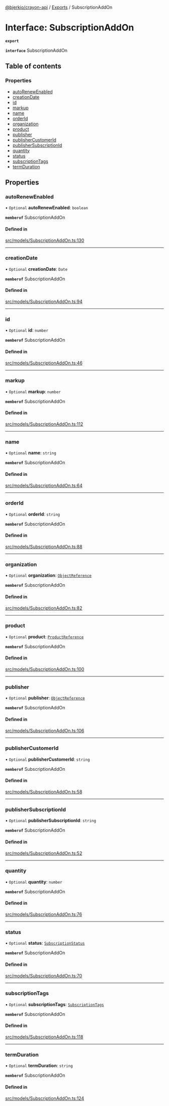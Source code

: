 [@bjerkio/crayon-api](../README.md) / [Exports](../modules.md) / SubscriptionAddOn

# Interface: SubscriptionAddOn

**`export`**

**`interface`** SubscriptionAddOn

## Table of contents

### Properties

- [autoRenewEnabled](SubscriptionAddOn.md#autorenewenabled)
- [creationDate](SubscriptionAddOn.md#creationdate)
- [id](SubscriptionAddOn.md#id)
- [markup](SubscriptionAddOn.md#markup)
- [name](SubscriptionAddOn.md#name)
- [orderId](SubscriptionAddOn.md#orderid)
- [organization](SubscriptionAddOn.md#organization)
- [product](SubscriptionAddOn.md#product)
- [publisher](SubscriptionAddOn.md#publisher)
- [publisherCustomerId](SubscriptionAddOn.md#publishercustomerid)
- [publisherSubscriptionId](SubscriptionAddOn.md#publishersubscriptionid)
- [quantity](SubscriptionAddOn.md#quantity)
- [status](SubscriptionAddOn.md#status)
- [subscriptionTags](SubscriptionAddOn.md#subscriptiontags)
- [termDuration](SubscriptionAddOn.md#termduration)

## Properties

### autoRenewEnabled

• `Optional` **autoRenewEnabled**: `boolean`

**`memberof`** SubscriptionAddOn

#### Defined in

[src/models/SubscriptionAddOn.ts:130](https://github.com/bjerkio/crayon-api-js/blob/22cd66d/src/models/SubscriptionAddOn.ts#L130)

___

### creationDate

• `Optional` **creationDate**: `Date`

**`memberof`** SubscriptionAddOn

#### Defined in

[src/models/SubscriptionAddOn.ts:94](https://github.com/bjerkio/crayon-api-js/blob/22cd66d/src/models/SubscriptionAddOn.ts#L94)

___

### id

• `Optional` **id**: `number`

**`memberof`** SubscriptionAddOn

#### Defined in

[src/models/SubscriptionAddOn.ts:46](https://github.com/bjerkio/crayon-api-js/blob/22cd66d/src/models/SubscriptionAddOn.ts#L46)

___

### markup

• `Optional` **markup**: `number`

**`memberof`** SubscriptionAddOn

#### Defined in

[src/models/SubscriptionAddOn.ts:112](https://github.com/bjerkio/crayon-api-js/blob/22cd66d/src/models/SubscriptionAddOn.ts#L112)

___

### name

• `Optional` **name**: `string`

**`memberof`** SubscriptionAddOn

#### Defined in

[src/models/SubscriptionAddOn.ts:64](https://github.com/bjerkio/crayon-api-js/blob/22cd66d/src/models/SubscriptionAddOn.ts#L64)

___

### orderId

• `Optional` **orderId**: `string`

**`memberof`** SubscriptionAddOn

#### Defined in

[src/models/SubscriptionAddOn.ts:88](https://github.com/bjerkio/crayon-api-js/blob/22cd66d/src/models/SubscriptionAddOn.ts#L88)

___

### organization

• `Optional` **organization**: [`ObjectReference`](ObjectReference.md)

**`memberof`** SubscriptionAddOn

#### Defined in

[src/models/SubscriptionAddOn.ts:82](https://github.com/bjerkio/crayon-api-js/blob/22cd66d/src/models/SubscriptionAddOn.ts#L82)

___

### product

• `Optional` **product**: [`ProductReference`](ProductReference.md)

**`memberof`** SubscriptionAddOn

#### Defined in

[src/models/SubscriptionAddOn.ts:100](https://github.com/bjerkio/crayon-api-js/blob/22cd66d/src/models/SubscriptionAddOn.ts#L100)

___

### publisher

• `Optional` **publisher**: [`ObjectReference`](ObjectReference.md)

**`memberof`** SubscriptionAddOn

#### Defined in

[src/models/SubscriptionAddOn.ts:106](https://github.com/bjerkio/crayon-api-js/blob/22cd66d/src/models/SubscriptionAddOn.ts#L106)

___

### publisherCustomerId

• `Optional` **publisherCustomerId**: `string`

**`memberof`** SubscriptionAddOn

#### Defined in

[src/models/SubscriptionAddOn.ts:58](https://github.com/bjerkio/crayon-api-js/blob/22cd66d/src/models/SubscriptionAddOn.ts#L58)

___

### publisherSubscriptionId

• `Optional` **publisherSubscriptionId**: `string`

**`memberof`** SubscriptionAddOn

#### Defined in

[src/models/SubscriptionAddOn.ts:52](https://github.com/bjerkio/crayon-api-js/blob/22cd66d/src/models/SubscriptionAddOn.ts#L52)

___

### quantity

• `Optional` **quantity**: `number`

**`memberof`** SubscriptionAddOn

#### Defined in

[src/models/SubscriptionAddOn.ts:76](https://github.com/bjerkio/crayon-api-js/blob/22cd66d/src/models/SubscriptionAddOn.ts#L76)

___

### status

• `Optional` **status**: [`SubscriptionStatus`](../enums/SubscriptionStatus.md)

**`memberof`** SubscriptionAddOn

#### Defined in

[src/models/SubscriptionAddOn.ts:70](https://github.com/bjerkio/crayon-api-js/blob/22cd66d/src/models/SubscriptionAddOn.ts#L70)

___

### subscriptionTags

• `Optional` **subscriptionTags**: [`SubscriptionTags`](SubscriptionTags.md)

**`memberof`** SubscriptionAddOn

#### Defined in

[src/models/SubscriptionAddOn.ts:118](https://github.com/bjerkio/crayon-api-js/blob/22cd66d/src/models/SubscriptionAddOn.ts#L118)

___

### termDuration

• `Optional` **termDuration**: `string`

**`memberof`** SubscriptionAddOn

#### Defined in

[src/models/SubscriptionAddOn.ts:124](https://github.com/bjerkio/crayon-api-js/blob/22cd66d/src/models/SubscriptionAddOn.ts#L124)
